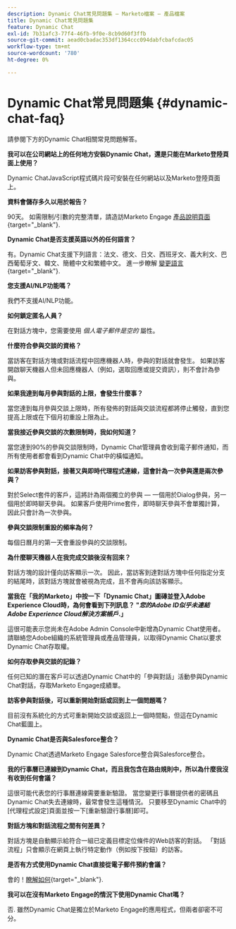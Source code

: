 ```yaml
---
description: Dynamic Chat常見問題集 — Marketo檔案 — 產品檔案
title: Dynamic Chat常見問題集
feature: Dynamic Chat
exl-id: 7b31afc3-77f4-46fb-9f0e-8cb9d60f3ffb
source-git-commit: aead0cbadac353df1364ccc094dabfcbafcdac05
workflow-type: tm+mt
source-wordcount: '780'
ht-degree: 0%

---
```


# Dynamic Chat常見問題集 {#dynamic-chat-faq}

請參閱下方的Dynamic Chat相關常見問題解答。

**我可以在公司網站上的任何地方安裝Dynamic Chat，還是只能在Marketo登陸頁面上使用？**

Dynamic ChatJavaScript程式碼片段可安裝在任何網站以及Marketo登陸頁面上。

**資料會儲存多久以用於報告？**

90天。 如需限制/引數的完整清單，請造訪Marketo Engage [產品說明頁面](https://helpx.adobe.com/legal/product-descriptions/adobe-marketo-engage---product-description.html){target="_blank"}.

**Dynamic Chat是否支援英語以外的任何語言？**

有。Dynamic Chat支援下列語言：法文、德文、日文、西班牙文、義大利文、巴西葡萄牙文、韓文、簡體中文和繁體中文。 進一步瞭解 [變更語言](/help/marketo/product-docs/demand-generation/dynamic-chat/dynamic-chat-overview.md#changing-the-language){target="_blank"}.

**您支援AI/NLP功能嗎？**

我們不支援AI/NLP功能。

**如何鎖定匿名人員？**

在對話方塊中，您需要使用 _個人電子郵件是空的_ 屬性。

**什麼符合參與交談的資格？**

當訪客在對話方塊或對話流程中回應機器人時，參與的對話就會發生。 如果訪客開啟聊天機器人但未回應機器人（例如，選取回應或提交資訊），則不會計為參與。

**如果我達到每月參與對話的上限，會發生什麼事？**

當您達到每月參與交談上限時，所有發佈的對話與交談流程都將停止觸發，直到您提高上限或在下個月初重設上限為止。

**當我接近參與交談的次數限制時，我如何知道？**

當您達到90%的參與交談限制時，Dynamic Chat管理員會收到電子郵件通知，而所有使用者都會看到Dynamic Chat中的橫幅通知。

**如果訪客參與對話，接著又與即時代理程式連線，這會計為一次參與還是兩次參與？**

對於Select套件的客戶，這將計為兩個獨立的參與 — 一個用於Dialog參與，另一個用於即時聊天參與。 如果客戶使用Prime套件，即時聊天參與不會單獨計算，因此只會計為一次參與。

**參與交談限制重設的頻率為何？**

每個日曆月的第一天會重設參與的交談限制。

**為什麼聊天機器人在我完成交談後沒有回來？**

對話方塊的設計僅向訪客顯示一次。 因此，當訪客到達對話方塊中任何指定分支的結尾時，該對話方塊就會被視為完成，且不會再向該訪客顯示。

**當我在「我的Marketo」中按一下「Dynamic Chat」圖磚並登入Adobe Experience Cloud時，為何會看到下列訊息？ &quot;_您的Adobe ID似乎未連結Adobe Experience Cloud解決方案帳戶_.」**

這很可能表示您尚未在Adobe Admin Console中新增為Dynamic Chat使用者。 請聯絡您Adobe組織的系統管理員或產品管理員，以取得Dynamic Chat以要求Dynamic Chat存取權。

**如何存取參與交談的記錄？**

任何已知的潛在客戶可以透過Dynamic Chat中的「參與對話」活動參與Dynamic Chat對話，存取Marketo Engage成績單。

**訪客參與對話後，可以重新開始對話或回到上一個問題嗎？**

目前沒有系統化的方式可重新開始交談或返回上一個時間點，但這在Dynamic Chat藍圖上。

**Dynamic Chat是否與Salesforce整合？**

Dynamic Chat透過Marketo Engage Salesforce整合與Salesforce整合。

**我的行事曆已連線到Dynamic Chat，而且我包含在路由規則中，所以為什麼我沒有收到任何會議？**

這很可能代表您的行事曆連線需要重新驗證。 當您變更行事曆提供者的密碼且Dynamic Chat失去連線時，最常會發生這種情況。 只要移至Dynamic Chat中的[代理程式設定]頁面並按一下[重新驗證行事曆]即可。

**對話方塊和對話流程之間有何差異？**

對話方塊是自動顯示給符合一組已定義目標定位條件的Web訪客的對話。 「對話流程」只會顯示在網頁上執行特定動作（例如按下按鈕）的訪客。

**是否有方式使用Dynamic Chat直接從電子郵件預約會議？**

會的！[瞭解如何](https://nation.marketo.com/t5/product-blogs/using-dynamic-chat-conversational-flows-for-meeting-booking/ba-p/340936){target="_blank"}.

**我可以在沒有Marketo Engage的情況下使用Dynamic Chat嗎？**

否. 雖然Dynamic Chat是獨立於Marketo Engage的應用程式，但兩者卻密不可分。

